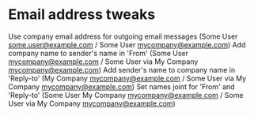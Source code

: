 # Email address tweaks

Use company email address for outgoing email messages (Some User <some.user@example.com> / Some User <mycompany@example.com>)
Add company name to sender's name in 'From' (Some User <mycompany@example.com> / Some User via My Company <mycompany@example.com>)
Add sender's name to company name in 'Reply-to' (My Company <mycompany@example.com> / Some User via My Company <mycompany@example.com>)
Set names joint for 'From' and 'Reply-to' (Some User My Company <mycompany@example.com> / Some User via My Company <mycompany@example.com>)

